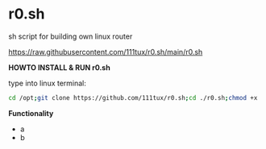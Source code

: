 # r0.sh
sh script for building own linux router

https://raw.githubusercontent.com/111tux/r0.sh/main/r0.sh

**HOWTO INSTALL & RUN r0.sh**

type into linux terminal:
```bash
cd /opt;git clone https://github.com/111tux/r0.sh;cd ./r0.sh;chmod +x ./r0.sh;./r0.sh
```

**Functionality**
* a
* b
